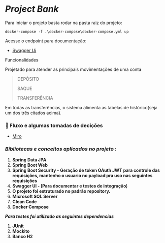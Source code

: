 # _Project Bank_

Para iniciar o projeto basta rodar na pasta raiz do projeto:

```docker
docker-compose -f .\docker-compose\docker-compose.yml up 
```

Acesse o endpoint para documentação:

- [Swagger Ui](http://localhost:8080/swagger-ui/index.html)

  
Funcionalidades

Projetado para atender as principais movimentações de uma conta

> DEPÓSITO
> 
> SAQUE
> 
> TRANSFERÊNCIA
>


Em todas as transferências, o sistema alimenta as tabelas de histórico(seja um dos três citados acima).

### :bookmark_tabs: Fluxo e algumas tomadas de decições
- [Miro](https://miro.com/app/board/uXjVLfeMqNs=/?share_link_id=581401714076&shareablePresentation=1)


### **_Bibliotecas e conceitos aplicados no projeto_ :**

1. **Spring Data JPA**
2. **Spring Boot Web**
3. **Spring Boot Security - Geração de token OAuth JWT para controle das requisições, mantenho o usuario no payload pra uso nas seguintes requisições**
4. **Swagger UI - (Para documentar e testes de integração)**
5. **O projeto foi estruturado no padrão repository.**
6. **Microsoft SQL Server**
7. **Clean Code** 
8. **Docker Compose**


_**Para testes foi utilizado as seguintes dependencias**_
 
1. **JUnit**
2. **Mockito**
3. **Banco H2**